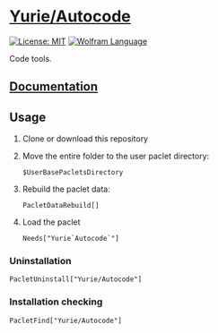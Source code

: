 # [Yurie/Autocode](https://github.com/yuriever/Yurie-Autocode)

[![License: MIT](https://img.shields.io/badge/License-MIT-blue.svg)](https://opensource.org/licenses/MIT)
[![Wolfram Language](https://img.shields.io/badge/Wolfram%20Language-14.3%2B-red.svg)](https://www.wolfram.com/language/)

Code tools.


## [Documentation](https://yuriever.github.io/symbolic/Yurie-Autocode/doc/)


## Usage

1. Clone or download this repository

2. Move the entire folder to the user paclet directory:

   ```wl
   $UserBasePacletsDirectory
   ```

3. Rebuild the paclet data:

   ```wl
   PacletDataRebuild[]
   ```

4. Load the paclet

    ```wl
    Needs["Yurie`Autocode`"]
    ```


### Uninstallation

```wl
PacletUninstall["Yurie/Autocode"]
```


### Installation checking

```wl
PacletFind["Yurie/Autocode"]
```
